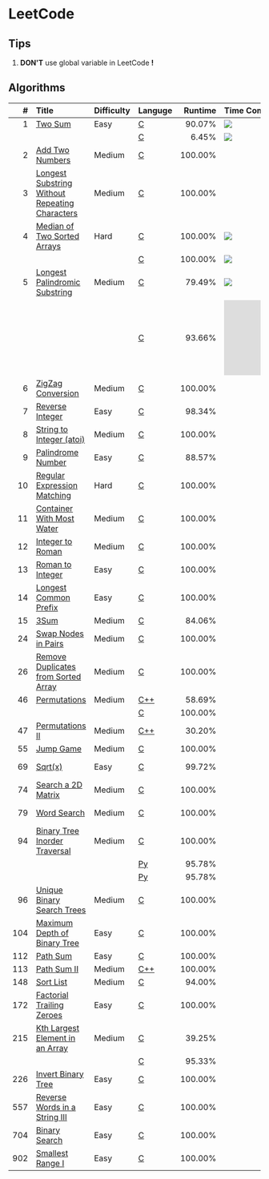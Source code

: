 # LeetCode

## Tips

1. **DON'T** use global variable in LeetCode **!**

## Algorithms
|   # | Title                                               | Difficulty | Languge      | Runtime | Time Complexity |             Tag             |
| --: | :-------------------------------------------------- | :--------- | :----------- | ------: | :-------------- | :-------------------------: |
|   1 | [Two Sum][1]                                        | Easy       | [C][1C]      |  90.07% | ![][On2]        |                             |
|     |                                                     |            | [C][1C2]     |   6.45% | ![][Ologn]      |                             |
|   2 | [Add Two Numbers][2]                                | Medium     | [C][2C]      | 100.00% |                 |                             |
|   3 | [Longest Substring Without Repeating Characters][3] | Medium     | [C][3C]      | 100.00% |                 |                             |
|   4 | [Median of Two Sorted Arrays][4]                    | Hard       | [C][4C1]     | 100.00% | ![][Ominmn]     |                             |
|     |                                                     |            | [C][4C2]     | 100.00% | ![][Ologmn]     |                             |
|   5 | [Longest Palindromic Substring][5]                  | Medium     | [C][5C1]     |  79.49% | ![][On2]        |                             |
|     |                                                     |            | [C][5C2]     |  93.66% | ![][On]         |      [Manacher][Mnch]       |
|   6 | [ZigZag Conversion][6]                              | Medium     | [C][6C]      | 100.00% |                 |                             |
|   7 | [Reverse Integer][7]                                | Easy       | [C][7C]      |  98.34% |                 |                             |
|   8 | [String to Integer (atoi)][8]                       | Medium     | [C][8C]      | 100.00% |                 |                             |
|   9 | [Palindrome Number][9]                              | Easy       | [C][9C]      |  88.57% |                 |                             |
|  10 | [Regular Expression Matching][10]                   | Hard       | [C][10C]     | 100.00% |                 | [Dynamic Programming][10dp] |
|  11 | [Container With Most Water][11]                     | Medium     | [C][11C]     | 100.00% |                 |                             |
|  12 | [Integer to Roman][12]                              | Medium     | [C][12C]     | 100.00% |                 |                             |
|  13 | [Roman to Integer][13]                              | Easy       | [C][13C]     | 100.00% |                 |                             |
|  14 | [Longest Common Prefix][14]                         | Easy       | [C][14C]     | 100.00% |                 |                             |
|  15 | [3Sum][15]                                          | Medium     | [C][15C]     |  84.06% |                 |                             |
|  24 | [Swap Nodes in Pairs][24]                           | Medium     | [C][24C]     | 100.00% |                 |                             |
|  26 | [Remove Duplicates from Sorted Array][26]           | Medium     | [C][26C]     | 100.00% |                 |                             |
|  46 | [Permutations][46]                                  | Medium     | [C++][46Cp]  |  58.69% |                 |                             |
|     |                                                     |            | [C][46C]     | 100.00% |                 |                             |
|  47 | [Permutations II][47]                               | Medium     | [C++][47Cp]  |  30.20% |                 |                             |
|  55 | [Jump Game][55]                                     | Medium     | [C][55C]     | 100.00% |                 |                             |
|  69 | [Sqrt(x)][69]                                       | Easy       | [C][69C]     |  99.72% |                 |  Binary Search              |
|  74 | [Search a 2D Matrix][74]                            | Medium     | [C][74C]     | 100.00% |                 |  Binary Search              |
|  79 | [Word Search][79]                                   | Medium     | [C][79C]     | 100.00% |                 |  Binary Search              |
|  94 | [Binary Tree Inorder Traversal][94]                 | Medium     | [C][94C]     | 100.00% |                 |                             |
|     |                                                     |            | [Py][94P1]   |  95.78% |                 |  Iteration                  |
|     |                                                     |            | [Py][94P2]   |  95.78% |                 |  Recursion                  |
|  96 | [Unique Binary Search Trees][96]                    | Medium     | [C][96C]     | 100.00% |                 |                             |
| 104 | [Maximum Depth of Binary Tree][104]                 | Easy       | [C][104C]    | 100.00% |                 |                             |
| 112 | [Path Sum][112]                                     | Easy       | [C][112C]    | 100.00% |                 |                             |
| 113 | [Path Sum II][113]                                  | Medium     | [C++][113Cp] | 100.00% |                 |                             |
| 148 | [Sort List][148]                                    | Medium     | [C][148C]    |  94.00% |                 |                             |
| 172 | [Factorial Trailing Zeroes][172]                    | Easy       | [C][172C]    | 100.00% |                 |                             |
| 215 | [Kth Largest Element in an Array][215]              | Medium     | [C][215C1]   |  39.25% |                 |  QuickSelect                |
|     |                                                     |            | [C][215C2]   |  95.33% |                 |  QuickSort                  |
| 226 | [Invert Binary Tree][226]                           | Easy       | [C][226C]    | 100.00% |                 |                             |
| 557 | [Reverse Words in a String III][557]                | Easy       | [C][557C]    | 100.00% |                 |                             |
| 704 | [Binary Search][704]                                | Easy       | [C][704C]    | 100.00% |                 |                             |
| 902 | [Smallest Range I][902]                             | Easy       | [C][902C]    | 100.00% |                 |                             |


[1]:    ./doc/001.md
[1C]:   ./src/prob/001.c
[1C2]:  ./src/prob/001_2.c
[2]:    ./doc/002.md
[2C]:   ./src/prob/002.c
[3]:    ./doc/003.md
[3C]:   ./src/prob/003.c
[4]:    ./doc/004.md
[4C1]:  ./src/prob/004_1.c 
[4C2]:  ./src/prob/004_2.c 
[5]:    ./doc/005.md
[5C1]:  ./src/prob/005_1.c 
[5C2]:  ./src/prob/005_2.c
[6]:    ./doc/006.md
[6C]:   ./src/prob/006.c
[7]:    ./doc/007.md
[7C]:   ./src/prob/007.c
[8]:    ./doc/008.md
[8C]:   ./src/prob/008.c
[9]:    ./doc/009.md
[9C]:   ./src/prob/009.c
[10]:   ./doc/010.md
[10C]:  ./src/prob/010.c
[11]:   ./doc/011.md
[11C]:  ./src/prob/011.c
[12]:   ./doc/012.md
[12C]:  ./src/prob/012.c
[13]:   ./doc/013.md
[13C]:  ./src/prob/013.c
[14]:   ./doc/014.md
[14C]:  ./src/prob/014.c
[15]:   ./doc/015.md
[15C]:  ./src/prob/015.c
[24]:   ./doc/024.md
[24C]:  ./src/prob/024.c
[26]:   ./doc/026.md
[26C]:  ./src/prob/026.c
[46]:   ./doc/046.md
[46C]:  ./src/prob/046.c
[46Cp]: ./src/prob/046.cpp
[47]:   ./doc/047.md
[47Cp]: ./src/prob/047.cpp
[55]:   ./doc/055.md
[55C]:  ./src/prob/055.c
[69]:   ./doc/069.md
[69C]:  ./src/prob/069.c
[74]:   ./doc/074.md
[74C]:  ./src/prob/074.c
[79]:   ./doc/079.md
[79C]:  ./src/prob/079.c
[94]:   ./doc/094.md
[94C]:  ./src/prob/094.c
[96]:   ./doc/096.md
[96C]:  ./src/prob/096.c
[94P1]: ./src/prob/094_1.py
[94P2]: ./src/prob/094_2.py
[104]:  ./doc/104.md
[104C]: ./src/prob/104.c
[112]:  ./doc/112.md
[112C]: ./src/prob/112.c
[113]:  ./doc/113.md
[113Cp]:./src/prob/113.cpp
[148]:  ./doc/148.md
[148C]: ./src/prob/148.c
[172]:  ./doc/172.md
[172C]: ./src/prob/172.c
[215]:  ./doc/215.md
[215C1]:./src/prob/215_1.c
[215C2]:./src/prob/215_2.c
[226]:  ./doc/226.md
[226C]: ./src/prob/226.c
[557]:  ./doc/557.md
[557C]: ./src/prob/557.c
[704]:  ./doc/704.md
[704C]: ./src/prob/704.c
[902]:  ./doc/902.md
[902C]: ./src/prob/902.c


[Ominmn]: http://latex.codecogs.com/gif.latex?O(\min\(m,n\)) 
[Ologmn]: http://latex.codecogs.com/gif.latex?O(\log\(m,n\)) 
[Ologn]: http://latex.codecogs.com/gif.latex?O(\log\(n\)) 
[On2]: http://latex.codecogs.com/gif.latex?O(n^{2})  
[On]: http://latex.codecogs.com/gif.latex?O(n) 

[Mnch]: https://www.geeksforgeeks.org/manachers-algorithm-linear-time-longest-palindromic-substring-part-1/  
[10dp]: ./doc/010_dp.md
